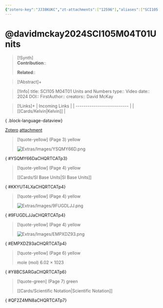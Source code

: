 ```yaml
---
{"zotero-key":"JJ38KUKC","zt-attachments":["12596"],"aliases":["SCI105 M04T01 Units and Numbers"],"keywords":["✅"],"FirstAuthor":"[[ David McKay]]","tags":["source/video","Uni/SCI105"],"dg-publish":true,"permalink":"/sources/davidmckay2024-sci-105-m04-t01-units/","dgPassFrontmatter":true}
---
```


# @davidmckay2024SCI105M04T01Units

>[!Synth]  
>**Contribution**::  
>  
>**Related**:: 
>  

> [!Abstract]+
> 

> [!Info]
> title: SCI105 M04T01 Units and Numbers
> type:: Video 
> date:: 2024
> DOI:: 
> FirstAuthor:: 
> creators:: David McKay

> [!Links]+
>  | Incoming Links              |
> | --------------------------- |
> | [[Cards/Kelvin\|Kelvin]] |
> 
{ .block-language-dataview}


[Zotero](zotero://select/library/items/JJ38KUKC) [attachment](<file:///Users/nathanmaxwell/Zotero/storage/CHQRTCAT/David%20McKay%20-%202024%20-%20SCI105%20M04T01%20Units%20and%20Numbers.pdf>)

> [!quote-yellow] (Page 3) yellow
> 
> ![Extras/Images/YSQMY66D.png](/img/user/Extras/Images/YSQMY66D.png)
>
{ #YSQMY66DaCHQRTCATp3}


> [!quote-yellow] (Page 4) yellow
> 
> [[Cards/SI Base Units\|SI Base Units]]
>
{ #KKYUT4LXaCHQRTCATp4}


> [!quote-yellow] (Page 4) yellow
> 
> ![Extras/Images/9FUGDLJJ.png](/img/user/Extras/Images/9FUGDLJJ.png)
>
{ #9FUGDLJJaCHQRTCATp4}


> [!quote-yellow] (Page 4) yellow
> 
> ![Extras/Images/EMPXDZ93.png](/img/user/Extras/Images/EMPXDZ93.png)
>
{ #EMPXDZ93aCHQRTCATp4}


> [!quote-yellow] (Page 6) yellow
> 
> mole (mol) 6.02 × 1023
>
{ #Y8BCSARGaCHQRTCATp6}


> [!quote-green] (Page 7) green
> 
> [[Cards/Scientific Notation\|Scientific Notation]]
>
{ #QF2Z4MN8aCHQRTCATp7}

